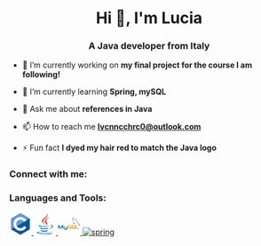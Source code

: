 <h1 align="center">Hi 👋, I'm Lucia</h1>
<h3 align="center">A Java developer from Italy</h3>

- 🔭 I’m currently working on **my final project for the course I am following!**

- 🌱 I’m currently learning **Spring, mySQL**

- 💬 Ask me about **references in Java**

- 📫 How to reach me **lvcnncchrc0@outlook.com**

- ⚡ Fun fact **I dyed my hair red to match the Java logo**

<h3 align="left">Connect with me:</h3>
<p align="left">
</p>

<h3 align="left">Languages and Tools:</h3>
<p align="left"> <a href="https://www.cprogramming.com/" target="_blank" rel="noreferrer"> <img src="https://raw.githubusercontent.com/devicons/devicon/master/icons/c/c-original.svg" alt="c" width="40" height="40"/> </a> <a href="https://www.java.com" target="_blank" rel="noreferrer"> <img src="https://raw.githubusercontent.com/devicons/devicon/master/icons/java/java-original.svg" alt="java" width="40" height="40"/> </a> <a href="https://www.mysql.com/" target="_blank" rel="noreferrer"> <img src="https://raw.githubusercontent.com/devicons/devicon/master/icons/mysql/mysql-original-wordmark.svg" alt="mysql" width="40" height="40"/> </a> <a href="https://spring.io/" target="_blank" rel="noreferrer"> <img src="https://www.vectorlogo.zone/logos/springio/springio-icon.svg" alt="spring" width="40" height="40"/> </a> </p>

